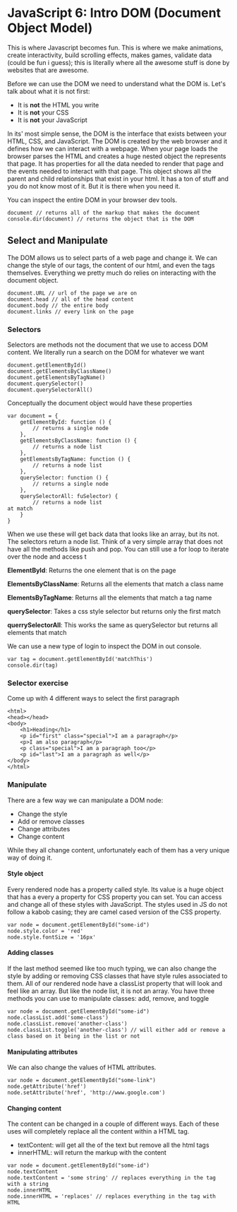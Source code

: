 # JavaScript 6: Intro DOM (Document Object Model)

This is where Javascript becomes fun.  This is where we make animations, create interactivity, build scrolling effects, makes games, validate data (could be fun i guess); this is literally where all the awesome stuff is done by websites that are awesome.

Before we can use the DOM we need to understand what the DOM is.  Let's talk about what it is not first:

- It is **not** the HTML you write
- It is **not** your CSS
- It is **not** your JavaScript

In its' most simple sense, the DOM is the interface that exists between your HTML, CSS, and JavaScript.  The DOM is created by the web browser and it defines how we can interact with a webpage.  When your page loads the browser parses the HTML and creates a huge nested object the represents that page.  It has properties for all the data needed to render that page and the events needed to interact with that page.  This object shows all the parent and child relationships that exist in your html.  It has a ton of stuff and you do not know most of it.  But it is there when you need it.

You can inspect the entire DOM in your browser dev tools.

```
document // returns all of the markup that makes the document
console.dir(document) // returns the object that is the DOM
```

## Select and Manipulate

The DOM allows us to select parts of a web page and change it.  We can change the style of our tags, the content of our html, and even the tags themselves.  Everything we pretty much do relies on interacting with the document object.

```
document.URL // url of the page we are on
document.head // all of the head content
document.body // the entire body
document.links // every link on the page
```

### Selectors

Selectors are methods not the document that we use to access DOM content.  We literally run a search on the DOM for whatever we want

```
document.getElementById()
document.getElementsByClassName()
document.getElementsByTagName()
document.querySelector()
document.querySelectorAll()
```

Conceptually the document object would have these properties

```
var document = {
    getElementById: function () {
        // returns a single node
    },
    getElementsByClassName: function () {
        // returns a node list
    },
    getElementsByTagName: function () {
        // returns a node list
    },
    querySelector: function () {
        // returns a single node
    },
    querySelectorAll: fuSelector) {
        // returns a node list
at match
    }
}
```

When we use these will get back data that looks like an array, but its not.  The selectors return a node list.  Think of a very simple array that does not have all the methods like push and pop.  You can still use a for loop to iterate over the node and access t


**ElementById**: Returns the one element that is on the page

**ElementsByClassName**: Returns all the elements that match a class name

**ElementsByTagName**: Returns all the elements that match a tag name

**querySelector**: Takes a css style selector but returns only the first match 

**querrySelectorAll**: This works the same as querySelector but returns all elements that match

We can use a new type of login to inspect the DOM in out console.

```
var tag = document.getElementById('matchThis')
console.dir(tag)
```

### Selector exercise

Come up with 4 different ways to select the first paragraph

    <html>
    <head></head>
    <body>
        <h1>Heading</h1>
        <p id="first" class="special">I am a paragraph</p>
        <p>I am also paragraph</p>
        <p class="special">I am a paragraph too</p>
        <p id="last">I am a paragraph as well</p>
    </body>
    </html>


### Manipulate

There are a few way we can manipulate a DOM node:

- Change the style
- Add or remove classes
- Change attributes
- Change content

While they all change content, unfortunately each of them has a very unique way of doing it.

#### Style object
Every rendered node has a property called style.  Its value is a huge object that has a every a property for CSS property you can set.  You can access and change all of these styles with JavaScript.  The styles used in JS do not follow a kabob casing; they are camel cased version of the CSS property.

```
var node = document.getElementById("some-id")
node.style.color = 'red'
node.style.fontSize = '16px'
```

#### Adding classes

If the last method seemed like too much typing, we can also change the style by adding or removing CSS classes that have style rules associated to them.  All of our rendered node have a classList property that will look and feel like an array.  But like the node list, it is not an array.  You have three methods you can use to manipulate classes: add, remove, and toggle

```
var node = document.getElementById("some-id")
node.classList.add('some-class')
node.classList.remove('another-class')
node.classList.toggle('another-class') // will either add or remove a class based on it being in the list or not
```

#### Manipulating attributes

We can also change the values of HTML attributes.

```
var node = document.getElementById("some-link")
node.getAttribute('href')
node.setAttribute('href', 'http://www.google.com')
```

#### Changing content

The content can be changed in a couple of different ways.  Each of these uses will completely replace all the content within a HTML tag.

- textContent: will get all the of the text but remove all the html tags
- innerHTML: will return the markup with the content

```
var node = document.getElementById("some-id")
node.textContent
node.textContent = 'some string' // replaces everything in the tag with a string
node.innerHTML
node.innerHTML = 'replaces' // replaces everything in the tag with HTML
```



